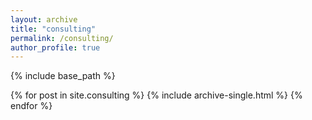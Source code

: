 ```yaml
---
layout: archive
title: "consulting"
permalink: /consulting/
author_profile: true
---
```



{% include base_path %}


{% for post in site.consulting %}
  {% include archive-single.html %}
{% endfor %}
